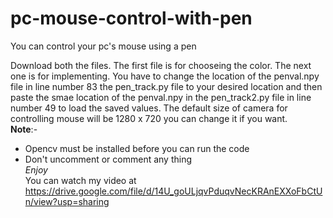 # pc-mouse-control-with-pen
You can control your pc's mouse using a pen

Download both the files.
The first file is for chooseing the color. 
The next one is for implementing.
You have to change the location of the penval.npy file in line number 83 the pen_track.py file to your desired location and then paste the smae location of the penval.npy in the pen_track2.py file in line number 49 to load the saved values.
The default size of camera for controlling mouse will be 1280 x 720 you can change it if you want.
<br />**Note**:- 
* Opencv must be installed before you can run the code
* Don't uncomment or comment any thing
<br />_Enjoy_
<br />You can watch my video at https://drive.google.com/file/d/14U_goULjqvPduqvNecKRAnEXXoFbCtUn/view?usp=sharing
